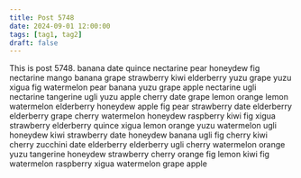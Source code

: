 ```yaml
---
title: Post 5748
date: 2024-09-01 12:00:00
tags: [tag1, tag2]
draft: false
---
```

This is post 5748.
banana
date
quince
nectarine
pear
honeydew
fig
nectarine
mango
banana
grape
strawberry
kiwi
elderberry
yuzu
grape
yuzu
xigua
fig
watermelon
pear
banana
yuzu
grape
apple
nectarine
ugli
nectarine
tangerine
ugli
yuzu
apple
cherry
date
grape
lemon
orange
lemon
watermelon
elderberry
honeydew
apple
fig
pear
strawberry
date
elderberry
elderberry
grape
cherry
watermelon
honeydew
raspberry
kiwi
fig
xigua
strawberry
elderberry
quince
xigua
lemon
orange
yuzu
watermelon
ugli
honeydew
kiwi
strawberry
date
honeydew
banana
ugli
fig
cherry
kiwi
cherry
zucchini
date
elderberry
elderberry
ugli
cherry
watermelon
orange
yuzu
tangerine
honeydew
strawberry
cherry
orange
fig
lemon
kiwi
fig
watermelon
raspberry
xigua
watermelon
grape
apple
